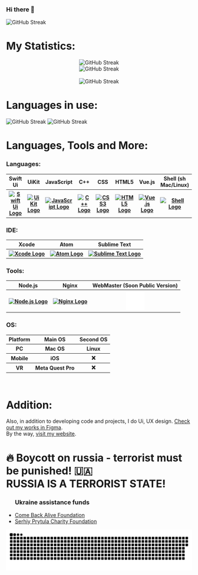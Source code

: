 ### Hi there 👋
<img src="https://komarev.com/ghpvc/?username=your-github-adm1nsys&style=for-the-badge&label=Profile+Viewers&abbreviated=false&color=red" alt="GitHub Streak" />
<!-- <img src="https://komarev.com/ghpvc/?username=your-github-adm1nsys&style=for-the-badge&label=Profile+Viewers&abbreviated=true&color=red" alt="GitHub Streak" /> -->

<h1>My Statistics:</h1>
  <center>
<div aligment="center">

<img src="https://github-profile-trophy.vercel.app/?username=adm1nsys&theme=dark_lover&column=4&margin-w=15&margin-h=15&no-bg=true" alt="GitHub Streak" /><br>
<img src="https://streak-stats.demolab.com?user=adm1nsys&theme=vue&hide_border=true&background=4E4E4E00&border=EB5454&stroke=EB5454&ring=EB5454&fire=EB5454&currStreakNum=EB5454&sideNums=EB5454&currStreakLabel=EB5454&sideLabels=EB5454&dates=EB5454&excludeDaysLabel=EB5454" alt="GitHub Streak" />
<br>
<br>
<img src="http://github-profile-summary-cards.vercel.app/api/cards/profile-details?username=adm1nsys&theme=gruvbox" alt="GitHub Streak"/>
</div>
</center>

<h1>Languages in use:</h1>

<div aligment="center">
<img src="http://github-profile-summary-cards.vercel.app/api/cards/repos-per-language?username=adm1nsys&theme=gruvbox" alt="GitHub Streak"/>
<img src="http://github-profile-summary-cards.vercel.app/api/cards/most-commit-language?username=adm1nsys&theme=gruvbox" alt="GitHub Streak"/>
</div>
<h1>Languages, Tools and More:</h1>
<h3>Languages:</h3>
<table>
   <tr>
    <th>Swift Ui</th>
    <th>UiKit</th>
    <th>JavaScript</th>
    <th>C++</th>
    <th>CSS</th>
    <th>HTML5</th>
    <th>Vue.js</th>
    <th>Shell (sh Mac/Linux)</th>
  </tr>
     <tr>
    <th><a href="https://developer.apple.com/xcode/swiftui/"><img src="https://developer.apple.com/assets/elements/icons/swiftui/swiftui-96x96_2x.png" alt="Swift Ui Logo" width="50px"/></a></th>
    <th><a href="https://developer.apple.com/documentation/uikit"><img src="https://devimages-cdn.apple.com/wwdc-services/articles/images/7543212D-6CBF-496C-A20E-D04E99C3A1DB/2048.jpeg" alt="UiKit Logo" width="50px"/></a></th>
    <th><a href="https://en.wikipedia.org/wiki/JavaScript"><img src="https://upload.wikimedia.org/wikipedia/commons/6/6a/JavaScript-logo.png" alt="JavaScript Logo" width="50px"/></a></th>
    <th><a href="https://en.wikipedia.org/wiki/C++"><img src="https://upload.wikimedia.org/wikipedia/commons/thumb/1/18/ISO_C%2B%2B_Logo.svg/240px-ISO_C%2B%2B_Logo.svg.png" alt="C++ Logo" width="50px"/></a></th>
    <th><a href="https://en.wikipedia.org/wiki/CSS"><img src="https://upload.wikimedia.org/wikipedia/commons/thumb/d/d5/CSS3_logo_and_wordmark.svg/240px-CSS3_logo_and_wordmark.svg.png" alt="CSS3 Logo" width="50px"/></a></th>
    <th><a href="https://en.wikipedia.org/wiki/HTML5"><img src="https://upload.wikimedia.org/wikipedia/commons/thumb/6/61/HTML5_logo_and_wordmark.svg/240px-HTML5_logo_and_wordmark.svg.png" alt="HTML5 Logo" width="50px"/></a></th>
    <th><a href="https://en.wikipedia.org/wiki/Vue.js"><img src="https://upload.wikimedia.org/wikipedia/commons/thumb/9/95/Vue.js_Logo_2.svg/240px-Vue.js_Logo_2.svg.png" alt="Vue.js Logo" width="50px"/></a></th>
    <th><a href="https://en.wikipedia.org/wiki/Bourne_shell"><img src="https://upload.wikimedia.org/wikipedia/commons/thumb/b/b3/Terminalicon2.png/768px-Terminalicon2.png" alt="Shell Logo" width="50px"/></a></th>
  </tr>
</table>

<h3>IDE:</h3>
<table>
   <tr>
    <th>Xcode</th>
    <th>Atom</th>
    <th>Sublime Text</th>
  </tr>
   <tr>
    <th><a href="https://developer.apple.com/xcode/"><img src="https://developer.apple.com/assets/elements/icons/xcode-12/xcode-12-96x96_2x.png" alt="Xcode Logo" width="50px"/></a></th>
    <th><a href="https://atom-editor.cc/"><img src="https://avatars.githubusercontent.com/u/1089146?s=280&v=4" alt="Atom Logo" width="50px"/></a></th>
    <th><a href="https://www.sublimetext.com/"><img src="https://www.sublimehq.com/images/sublime_text.png" alt="Sublime Text Logo" width="50px"/></a></th>
  </tr>
  </table>
<h3>Tools:</h3>
<table>
   <tr>
    <th>Node.js</th>
    <th>Nginx</th>
    <th>WebMaster (Soon Public Version)</th>
  </tr>
   <tr>
    <th><a href="https://nodejs.org/en"><img src="https://nodejs.org/static/logos/jsIconGreen.svg" alt="Node.js Logo" width="50px"/></a></th>
    <th><a href="https://en.wikipedia.org/wiki/Nginx"><img src="https://upload.wikimedia.org/wikipedia/commons/thumb/c/c5/Nginx_logo.svg/240px-Nginx_logo.svg.png" alt="Nginx Logo" width="50px"/></a></th>
    <th><a href="#"><img src="https://github.com/adm1nsys/inc/blob/main/img/web-master_d.png?raw=true" alt="WebMaster Logo" width="50px"/></a></th>
  </tr>
  </table>
<h3>OS:</h3>
<table>
   <tr>
    <th>Platform</th>
    <th>Main OS</th>
    <th>Second OS</th>
  </tr>
   <tr>
    <th>PC</th>
    <th>Mac OS</th>
    <th>Linux</th>
  </tr>
     <tr>
    <th>Mobile</th>
    <th>iOS</th>
    <th>❌</th>
  </tr>
       <tr>
    <th>VR</th>
    <th>Meta Quest Pro</th>
    <th>❌</th>
  </tr>
  
  </table>
  <br>
  <h1>Addition:</h1>
Also, in addition to developing code and projects, I do Ui, UX design. <a href="https://www.figma.com/@adminpro">Check out my works in Figma</a>.<br>
  By the way, <a href="https://adm1nsys.github.io/inc">visit my website</a>. 
  <h1>🔥 Boycott on russia - terrorist must be punished! 🇺🇦 <br>
  RUSSIA IS A TERRORIST STATE!
  </h1>

  <ul>
<h3>Ukraine assistance funds</h3>
<li><a href="https://savelife.in.ua/en/">Come Back Alive Foundation</a><br></li>
<li><a href="https://prytulafoundation.org/en/">Serhiy Prytula Charity Foundation</a></li>
    
  </ul>
  
  
<p align="center">
 <img width="1000" src="assets/github-snake.svg" alt="snake"/>
</p>

